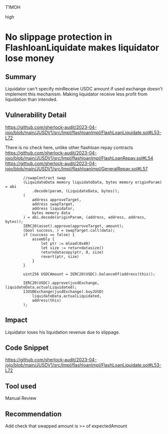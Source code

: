 T1MOH

high

# No slippage protection in FlashloanLiquidate makes liquidator lose money

## Summary
Liquidator can't specify minReceive USDC amount if used exchange doesn't implement this mechanism. Making liquidator receive less profit from liquidation than intended.

## Vulnerability Detail
https://github.com/sherlock-audit/2023-04-jojo/blob/main/JUSDV1/src/Impl/flashloanImpl/FlashLoanLiquidate.sol#L53-L72

There is no check here, unlike other flashloan repay contracts 
https://github.com/sherlock-audit/2023-04-jojo/blob/main/JUSDV1/src/Impl/flashloanImpl/FlashLoanRepay.sol#L54
https://github.com/sherlock-audit/2023-04-jojo/blob/main/JUSDV1/src/Impl/flashloanImpl/GeneralRepay.sol#L57
```solidity
        //swapContract swap
        (LiquidateData memory liquidateData, bytes memory originParam) = abi
            .decode(param, (LiquidateData, bytes));
        (
            address approveTarget,
            address swapTarget,
            address liquidator,
            bytes memory data
        ) = abi.decode(originParam, (address, address, address, bytes));
        IERC20(asset).approve(approveTarget, amount);
        (bool success, ) = swapTarget.call(data);
        if (success == false) {
            assembly {
                let ptr := mload(0x40)
                let size := returndatasize()
                returndatacopy(ptr, 0, size)
                revert(ptr, size)
            }
        }

        uint256 USDCAmount = IERC20(USDC).balanceOf(address(this));

        IERC20(USDC).approve(jusdExchange, liquidateData.actualLiquidated);
        IJUSDExchange(jusdExchange).buyJUSD(
            liquidateData.actualLiquidated,
            address(this)
        );
```

## Impact
Liquidator loses his liquidation revenue due to slippage.

## Code Snippet
https://github.com/sherlock-audit/2023-04-jojo/blob/main/JUSDV1/src/Impl/flashloanImpl/FlashLoanLiquidate.sol#L53-L72

## Tool used

Manual Review

## Recommendation
Add check that swapped amount is >= of expectedAmount
